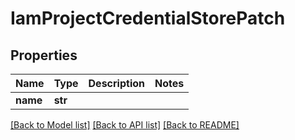 # IamProjectCredentialStorePatch


## Properties
Name | Type | Description | Notes
------------ | ------------- | ------------- | -------------
**name** | **str** |  | 

[[Back to Model list]](../README.md#documentation-for-models) [[Back to API list]](../README.md#documentation-for-api-endpoints) [[Back to README]](../README.md)


